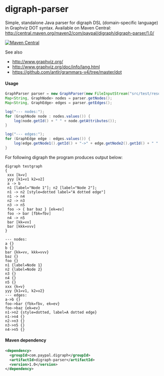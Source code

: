 # digraph-parser

Simple, standalone Java parser for digraph DSL (domain-specific language) in Graphviz DOT syntax.
Available on Maven Central: http://central.maven.org/maven2/com/paypal/digraph/digraph-parser/1.0/

[![Maven Central](https://img.shields.io/badge/maven%20central-1.0-brightgreen.svg)](http://search.maven.org/#artifactdetails|com.paypal.digraph|digraph-parser|1.0|)

See also
* http://www.graphviz.org/
* http://www.graphviz.org/doc/info/lang.html
* https://github.com/antlr/grammars-v4/tree/master/dot

#### Usage
```java
GraphParser parser = new GraphParser(new FileInputStream("src/test/resources/test1.dg"));
Map<String, GraphNode> nodes = parser.getNodes();
Map<String, GraphEdge> edges = parser.getEdges();	

log("--- nodes:");
for (GraphNode node : nodes.values()) {
	log(node.getId() + " " + node.getAttributes());
}

log("--- edges:");
for (GraphEdge edge : edges.values()) {
	log(edge.getNode1().getId() + "->" + edge.getNode2().getId() + " " + edge.getAttributes());
}
```

For following digraph the program produces output below:
```
digraph testgraph
{
 xxx [k=v]
 yyy [k1=v1 k2=v2]
 a -> b
 n1 [label="Node 1"]; n2 [label="Node 2"]; 
 n1 -> n2 [style=dotted label="A dotted edge"]
 n1 -> n4
 n2 -> n3
 n3 -> n5
 foo -> { bar baz } [ek=ev]
 foo -> bar [fbk=fbv]
 n4 -> n5
 bar [kk=vv]
 bar [kkk=vvv]
}
```

```
--- nodes:
a {}
b {}
bar {kk=vv, kkk=vvv}
baz {}
foo {}
n1 {label=Node 1}
n2 {label=Node 2}
n3 {}
n4 {}
n5 {}
xxx {k=v}
yyy {k1=v1, k2=v2}
--- edges:
a->b {}
foo->bar {fbk=fbv, ek=ev}
foo->baz {ek=ev}
n1->n2 {style=dotted, label=A dotted edge}
n1->n4 {}
n2->n3 {}
n3->n5 {}
n4->n5 {}
```

#### Maven dependency
```xml
<dependency>
  <groupId>com.paypal.digraph</groupId>
  <artifactId>digraph-parser</artifactId>
  <version>1.0</version>
</dependency>
```
